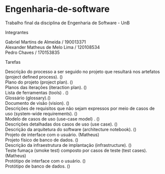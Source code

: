 # Engenharia-de-software

Trabalho final da disciplina de Engenharia de Software - UnB

Integrantes

Gabriel Martins de Almeida     / 190013371  
Alexander Matheus de Melo Lima / 120108534  
Pedro Chaves                   / 170153835  

Tarefas

 Descrição do processo a ser seguido no projeto que resultará nos artefatos (project defined process). ()  
 Plano do projeto (project plan). ()  
 Planos das iterações (iteraction plan). ()  
 Lista de ferramentas (tools) . ()  
 Glossário (glossary).()  
 Documento de visão (vision). ()  
 Descrições de requisitos que não sejam expressos por meio de casos de uso (system-wide requirements). ()  
 Modelo de casos de uso (use-case model) . ()  
 Descrições detalhadas dos casos de uso (use case). ()  
 Descrição da arquitetura do software (architecture notebook). ()  
 Projeto de interface com o usuário. (Matheus)  
 Projeto físico de banco de dados. ()  
 Descrição da infraestrutura de implantação (infrastructure). ()  
 Teste fumaça (smoke test) composto por casos de teste (test cases). (Matheus)  
 Protótipo de interface com o usuário. ()  
 Protótipo de banco de dados. ()  
